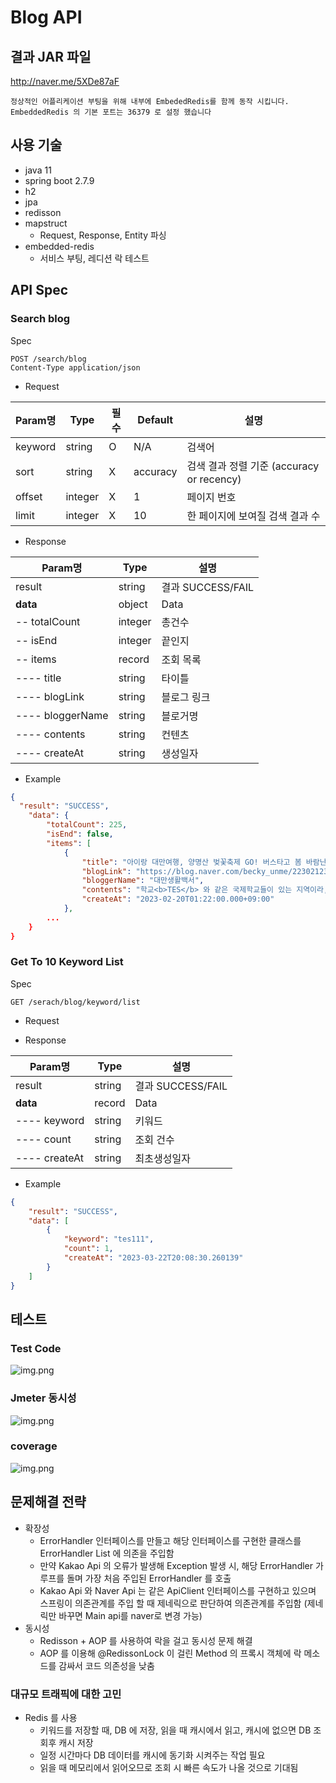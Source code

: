 # Blog API

## 결과 JAR 파일
http://naver.me/5XDe87aF

```
정상적인 어플리케이션 부팅을 위해 내부에 EmbededRedis를 함께 동작 시킵니다.
EmbeddedRedis 의 기본 포트는 36379 로 설정 했습니다
```

## 사용 기술
* java 11
* spring boot 2.7.9
* h2
* jpa
* redisson
* mapstruct
  * Request, Response, Entity 파싱
* embedded-redis
  * 서비스 부팅, 레디션 락 테스트 

## API Spec

### Search blog
Spec
```
POST /search/blog
Content-Type application/json
```

* Request 

Param명 | 	Type | 필수 |	Default | 설명 |
------|----------|----------|------------ | -----|
keyword |	string    |	 O|	N/A  | 검색어
sort  |	string    |	 X | accuracy	| 검색 결과 정렬 기준 (accuracy or recency)
offset	| integer |	 X |	1 | 페이지 번호
limit	| integer |	 X | 10	| 한 페이지에 보여질 검색 결과 수

* Response

Param명 | 	Type |  설명 |
------|----------|--------- |
result |string    | 결과 SUCCESS/FAIL
**data**  |	object    | Data
 -- totalCount 	| integer | 총건수
 -- isEnd	| integer | 끝인지
 -- items	| record | 조회 목록
---- title	| string | 타이틀
---- blogLink	| string | 블로그 링크
---- bloggerName	| string | 블로거명
---- contents	| string | 컨텐츠
---- createAt	| string | 생성일자

* Example

```json
{
  "result": "SUCCESS",
    "data": {
        "totalCount": 225,
        "isEnd": false,
        "items": [
            {
                "title": "아이랑 대만여행, 양명산 벚꽃축제 GO! 버스타고 봄 바람난 양명산 꽃시계 보러 가볼까 陽明花季",
                "blogLink": "https://blog.naver.com/becky_unme/223021233908",
                "bloggerName": "대만생활백서",
                "contents": "학교<b>TES</b> 와 같은 국제학교들이 있는 지역이라, 할로윈 축제할 적에는 아이들이 코스튬 입고 가게가게마다 사탕얻으러 다닌다고 바쁘다. ​ ​ 사진만 보면 순박한 시골풍경같은 이 길은 타이베이 대표산인 양명산陽明山으로 가는 길목 ​ ​ 도시 가까이에 있는 산이라 도로가 참 잘 닦여있다. ​ 양명산의 곳곳에는 숨겨진 보석...",
                "createAt": "2023-02-20T01:22:00.000+09:00"
            },
        ...
    }
}
```


### Get To 10 Keyword List 
Spec
```
GET /serach/blog/keyword/list
```

* Request

* Response

Param명 | 	Type |  설명 |
------|----------|--------- |
result |string    | 결과 SUCCESS/FAIL
**data**  |	record    | Data
---- keyword	| string | 키워드
---- count	| string | 조회 건수
---- createAt	| string | 최초생성일자


* Example

```json
{
    "result": "SUCCESS",
    "data": [
        {
            "keyword": "tes111",
            "count": 1,
            "createAt": "2023-03-22T20:08:30.260139"
        }
    ]
}
```


## 테스트

### Test Code
![img.png](img/img2.png)

### Jmeter 동시성
![img.png](img/img.png)

### coverage
![img.png](img/img3.png)

## 문제해결 전략
* 확장성
   - ErrorHandler 인터페이스를 만들고 해당 인터페이스를 구현한 클래스를 ErrorHandler List 에 의존을 주입함
   - 만약 Kakao Api 의 오류가 발생해 Exception 발생 시, 해당 ErrorHandler 가 루프를 돌며 가장 처음 주입된 ErrorHandler 를 호출
   - Kakao Api 와 Naver Api 는 같은 ApiClient 인터페이스를 구현하고 있으며 스프링이 의존관계를 주입 할 때 제네릭으로 판단하여 의존관계를 주입함 (제네릭만 바꾸면 Main api를 naver로 변경 가능)
* 동시성
   - Redisson + AOP 를 사용하여 락을 걸고 동시성 문제 해결
   - AOP 를 이용해 @RedissonLock 이 걸린 Method 의 프록시 객체에 락 메소드를 감싸서 코드 의존성을 낮춤


### 대규모 트래픽에 대한 고민
* Redis 를 사용
  * 키워드를 저장할 때, DB 에 저장, 읽을 때 캐시에서 읽고, 캐시에 없으면 DB 조회후 캐시 저장 
  * 일정 시간마다 DB 데이터를 캐시에 동기화 시켜주는 작업 필요 
  * 읽을 때 메모리에서 읽어오므로 조회 시 빠른 속도가 나올 것으로 기대됨
